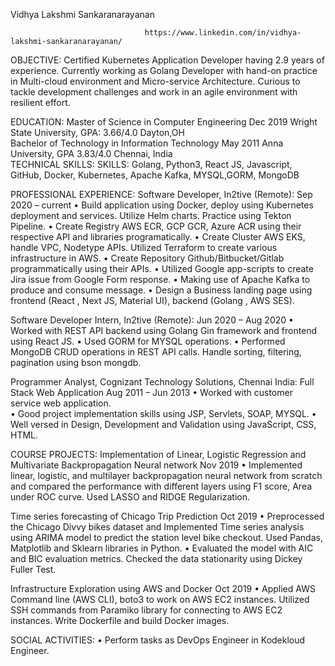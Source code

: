 Vidhya Lakshmi Sankaranarayanan

  
                                  https://www.linkedin.com/in/vidhya-lakshmi-sankaranarayanan/                                      	                                                                                                                                     
OBJECTIVE:
Certified Kubernetes Application Developer having 2.9 years of experience. Currently working as Golang Developer with hand-on practice in Multi-cloud environment and Micro-service Architecture. Curious to tackle development challenges and work in an agile environment with resilient effort. 

EDUCATION: 
Master of Science in Computer Engineering 							                                                                                   Dec 2019
Wright State University, GPA: 3.66/4.0			                                                                                              Dayton,OH                   
Bachelor of Technology in Information Technology						                                                                               May 2011
Anna University, GPA 3.83/4.0				   				                                                                                       Chennai, India	
TECHNICAL SKILLS: 
SKILLS:  Golang, Python3, React JS, Javascript, GitHub, Docker, Kubernetes, Apache Kafka, MYSQL,GORM, MongoDB

PROFESSIONAL EXPERIENCE:
Software Developer, In2tive (Remote):								                                                                              Sep 2020 – current
    • Build application using Docker, deploy using Kubernetes deployment and services. Utilize Helm charts. Practice using Tekton Pipeline.
    • Create Registry AWS ECR, GCP GCR, Azure ACR using their respective API and libraries programatically.
    • Create Cluster AWS EKS, handle VPC, Nodetype APIs. Utilized Terraform to create various infrastructure in AWS. 
    • Create Repository Github/Bitbucket/Gitlab programmatically using their APIs.
    • Utilized Google app-scripts to create Jira issue from Google Form response.
    • Making use of Apache Kafka to produce and consume message.
    • Design a Business landing page using frontend (React , Next JS, Material UI), backend (Golang , AWS SES).

Software Developer Intern, In2tive (Remote):						                                                                         Jun 2020 – Aug 2020
    • 	Worked with REST API backend using Golang Gin framework and frontend using React JS. 
    • 	Used GORM for MYSQL operations.
    • 	Performed MongoDB CRUD operations in REST API calls. Handle sorting, filtering, pagination using bson mongdb.

Programmer Analyst, Cognizant Technology Solutions, Chennai India:
Full Stack Web Application		        	 	       					                                                                       Aug 2011 – Jun 2013
    • Worked with customer service web application.  
    • Good project implementation skills using JSP, Servlets, SOAP, MYSQL. 
    • Well versed in Design, Development and Validation using JavaScript, CSS, HTML.
      
COURSE PROJECTS:
Implementation of Linear, Logistic Regression and Multivariate Backpropagation Neural network                                               Nov 2019
    • Implemented linear, logistic, and multilayer backpropagation neural network from scratch and compared the performance with different layers using F1 score, Area under ROC curve. Used LASSO and RIDGE Regularization.

Time series forecasting of Chicago Trip Prediction						                                                                              Oct 2019
    • Preprocessed the Chicago Divvy bikes dataset and Implemented Time series analysis using ARIMA model to predict the station level bike checkout. Used Pandas, Matplotlib and Sklearn libraries in Python. 
    • Evaluated the model with AIC and BIC evaluation metrics. Checked the data stationarity using Dickey Fuller Test.

Infrastructure Exploration using AWS and Docker							                                                                                Oct 2019
    • Applied AWS Command line (AWS CLI), boto3 to work on AWS EC2 instances. Utilized SSH commands from Paramiko library for connecting to AWS EC2 instances.  Write Dockerfile and build Docker images.

SOCIAL ACTIVITIES:
    • Perform tasks as DevOps Engineer in Kodekloud Engineer.
